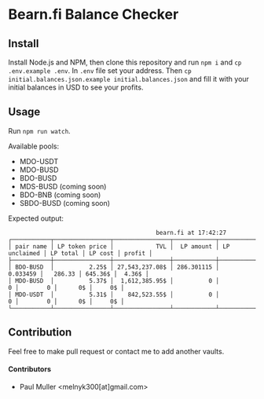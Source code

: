 # Bearn.fi Balance Checker

## Install
Install Node.js and NPM, then clone this repository and run `npm i` and `cp .env.example .env`.
In `.env` file set your address.
Then `cp initial.balances.json.example initial.balances.json` and fill it with your initial balances in USD to see your profits.

## Usage

Run `npm run watch`.

Available pools:

- MDO-USDT
- MDO-BUSD
- BDO-BUSD
- MDS-BUSD (coming soon)
- BDO-BNB (coming soon)
- SBDO-BUSD (coming soon)

Expected output:
```
                                          bearn.fi at 17:42:27                                           
┌───────────┬────────────────┬────────────────┬────────────┬──────────────┬──────────┬─────────┬────────┐
│ pair name │ LP token price │            TVL │  LP amount │ LP unclaimed │ LP total │ LP cost │ profit │
├───────────┼────────────────┼────────────────┼────────────┼──────────────┼──────────┼─────────┼────────┤
│ BDO-BUSD  │          2.25$ │ 27,543,237.08$ │ 286.301115 │     0.033459 │   286.33 │ 645.36$ │  4.36$ │
│ MDO-BUSD  │          5.37$ │  1,612,385.95$ │          0 │            0 │        0 │      0$ │     0$ │
│ MDO-USDT  │          5.31$ │    842,523.55$ │          0 │            0 │        0 │      0$ │     0$ │
└───────────┴────────────────┴────────────────┴────────────┴──────────────┴──────────┴─────────┴────────┘
```

## Contribution
Feel free to make pull request or contact me to add another vaults.

#### Contributors
- Paul Muller <melnyk300[at]gmail.com>

